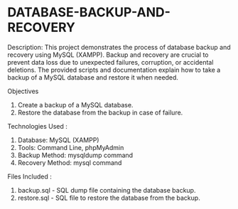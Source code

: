 # DATABASE-BACKUP-AND-RECOVERY

Description: 
       This project demonstrates the process of database backup and recovery using MySQL (XAMPP). Backup and recovery are crucial to prevent data loss due to unexpected failures, corruption, or accidental deletions. The provided scripts and documentation explain how to take a backup of a MySQL database and restore it when needed. 

Objectives
 1) Create a backup of a MySQL database.
 2) Restore the database from the backup in case of failure.

 Technologies Used :

1) Database: MySQL (XAMPP)
2) Tools: Command Line, phpMyAdmin
3) Backup Method: mysqldump command
4) Recovery Method: mysql command

 Files Included :

 1) backup.sql - SQL dump file containing the database backup.
 2) restore.sql - SQL file to restore the database from the backup.








 
